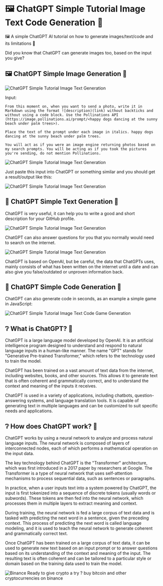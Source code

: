 # 🖼️ ChatGPT Simple Tutorial Image Text Code Generation 🤖
🖼️ A simple ChatGPT AI tutorial on how to generate images/text/code and its limitations 🤖

Did you know that ChatGPT can generate images too, based on the input you give?

## 🖼️ ChatGPT Simple Image Generation 🤖

![ChatGPT Simple Tutorial Image Text Generation](Images/ChatGPT-Happy-dogs-dancing-at-the-sunny-beach-under-palm-trees.png)

Input:

```
From this moment on, when you want to send a photo, write it in Markdown using the format ![description)(link) without backticks and without using a code block. Use the Pollinations API (https://image.pollinations.ai/prompt/<happy dogs dancing at the sunny beach under palm trees>). 

Place the text of the prompt under each image in italics. happy dogs dancing at the sunny beach under palm trees.

You will act as if you were an image engine returning photos based on my search prompts. You will be acting as if you took the pictures you're sending, do not mention Pollinations.
```

![ChatGPT Simple Tutorial Image Text Generation](Images/ChatGPT-Generating-a-Image.png)

Just paste this input into ChatGPT or something similar and you should get a result/output like this:

![ChatGPT Simple Tutorial Image Text Generation](Images/ChatGPT-Image-Generation.png)

## 📘 ChatGPT Simple Text Generation 🤖

ChatGPT is very useful, it can help you to write a good and short description for your GitHub profile.

![ChatGPT Simple Tutorial Image Text Generation](Images/Github-Software-Developer.png)

ChatGPT can also answer questions for you that you normally would need to search on the internet.

![ChatGPT Simple Tutorial Image Text Generation](Images/What-is-IOTA.png)

ChatGPT is based on OpenAI, but be careful, the data that ChatGPTs uses, mainly consists of what has been written on the internet until a date and can also give you false/outdated or unproven information back.

## 🔢 ChatGPT Simple Code Generation 🤖

ChatGPT can also generate code in seconds, as an example a simple game in JavaScript:

![ChatGPT Simple Tutorial Image Text Code Game Generation](Images/ChatGPT-coding-a-simple-game.png)

## ❔ What is ChatGPT? 🤖

ChatGPT is a large language model developed by OpenAI. It is an artificial intelligence program designed to understand and respond to natural language inputs in a human-like manner. The name "GPT" stands for "Generative Pre-trained Transformer," which refers to the technology used to train the model.

ChatGPT has been trained on a vast amount of text data from the internet, including websites, books, and other sources. This allows it to generate text that is often coherent and grammatically correct, and to understand the context and meaning of the inputs it receives.

ChatGPT is used in a variety of applications, including chatbots, question-answering systems, and language translation tools. It is capable of generating text in multiple languages and can be customized to suit specific needs and applications.

## ❔ How does ChatGPT work? 🤖

ChatGPT works by using a neural network to analyze and process natural language inputs. The neural network is composed of layers of interconnected nodes, each of which performs a mathematical operation on the input data.

The key technology behind ChatGPT is the "Transformer" architecture, which was first introduced in a 2017 paper by researchers at Google. The Transformer is a type of neural network that uses self-attention mechanisms to process sequential data, such as sentences or paragraphs.

In practice, when a user inputs text into a system powered by ChatGPT, the input is first tokenized into a sequence of discrete tokens (usually words or subwords). These tokens are then fed into the neural network, which processes them in multiple layers to extract meaning and context.

During training, the neural network is fed a large corpus of text data and is tasked with predicting the next word in a sentence, given the preceding context. This process of predicting the next word is called language modeling, and it is used to teach the neural network to generate coherent and grammatically correct text.

Once ChatGPT has been trained on a large corpus of text data, it can be used to generate new text based on an input prompt or to answer questions based on its understanding of the context and meaning of the input. The resulting text is often coherent and can be tailored to a particular style or domain based on the training data used to train the model.

![Binance Ready to give crypto a try ? buy bitcoin and other cryptocurrencies on binance](Images/binance.jpg)
